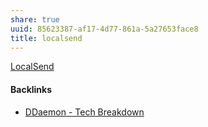 ```yaml
---
share: true
uuid: 85623387-af17-4d77-861a-5a27653face8
title: localsend
---
```

[LocalSend](https://localsend.org/#/download)

#### Backlinks

* [DDaemon - Tech Breakdown](/457c6a22-361f-4b4b-9867-809c7c6d0316)